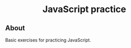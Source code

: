 <div align="center">  
 
# JavaScript practice  

</div>

## About 

Basic exercises for practicing JavaScript.
